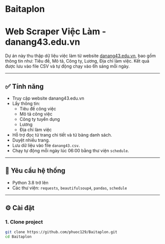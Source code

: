# Baitaplon
# Web Scraper Việc Làm - danang43.edu.vn

Dự án này thu thập dữ liệu việc làm từ website [danang43.edu.vn](https://danang43.edu.vn), bao gồm thông tin như: Tiêu đề, Mô tả, Công ty, Lương, Địa chỉ làm việc. Kết quả được lưu vào file CSV và tự động chạy vào 6h sáng mỗi ngày.

---

## ✅ Tính năng

- Truy cập website danang43.edu.vn
- Lấy thông tin:
  - Tiêu đề công việc
  - Mô tả công việc
  - Công ty tuyển dụng
  - Lương
  - Địa chỉ làm việc
- Hỗ trợ đọc từ trang chi tiết và từ bảng danh sách.
- Duyệt nhiều trang.
- Lưu dữ liệu vào file `danang43.csv`.
- Chạy tự động mỗi ngày lúc 06:00 bằng thư viện `schedule`.

---

## 🧪 Yêu cầu hệ thống

- Python 3.8 trở lên
- Các thư viện: `requests`, `beautifulsoup4`, `pandas`, `schedule`

---

## ⚙️ Cài đặt

### 1. Clone project

```bash
git clone https://github.com/phuoc129/Baitaplon.git
cd Baitaplon
